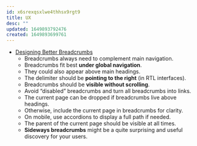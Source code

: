 ```yaml
---
id: x6srexqsxlwe4thhsx9rgt9
title: UX
desc: ""
updated: 1649893792476
created: 1649893699761
---
```


- [Designing Better Breadcrumbs](https://www.smashingmagazine.com/2022/04/designing-better-breadcrumbs/)
  - Breadcrumbs always need to complement main navigation.
  - Breadcrumbs fit best **under global navigation**.
  - They could also appear above main headings.
  - The delimiter should be **pointing to the right** (in RTL interfaces).
  - Breadcrumbs should be **visible without scrolling**.
  - Avoid “disabled” breadcrumbs and turn all breadcrumbs into links.
  - The current page can be dropped if breadcrumbs live above headings.
  - Otherwise, include the current page in breadcrumbs for clarity.
  - On mobile, use accordions to display a full path if needed.
  - The parent of the current page should be visible at all times.
  - **Sideways breadcrumbs** might be a quite surprising and useful discovery for your users.
